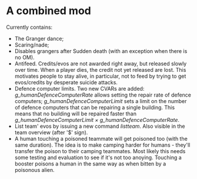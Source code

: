 A combined mod
==============

Currently contains:
 - The Granger dance;
 - Scaring/nade;
 - Disables grangers after Sudden death (with an exception when there is no OM).
 - Antifeed.  Credits/evos are not awarded right away, but released slowly over time. When a player dies, the credit not yet released are lost. This motivates people to stay alive, in particular, not to feed by trying to get evos/credits by desperate suicide attacks.
 - Defence computer limits. Two new CVARs are added: *g_humanDefenceComputerRate* allows setting the repair rate of defence computers; *g_humanDefenceComputerLimit* sets a limit on the number of defence computers that can be repairing a single building. This means that no building will be repaired faster than *g_humanDefenceComputerLimit × g_humanDefenceComputerRate*.
 - List team' evos by issuing a new command *listteam*. Also visible in the team overview (after '$' sign).
 - A human touching a poisoned teammate will get poisoned too (with the same duration). The idea is to make camping harder for humans - they'll transfer the poison to their camping teammates. Most likely this needs some testing and evaluation to see if it's not too anoying. Touching a booster poisons a human in the same way as when bitten by a poisonous alien.
